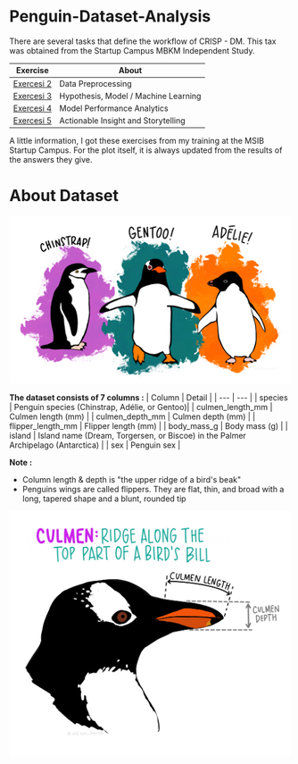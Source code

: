 # Penguin-Dataset-Analysis

There are several tasks that define the workflow of CRISP - DM. This tax was obtained from the Startup Campus MBKM Independent Study.

| Exercise | About |
| --- | --- |
|[Exercesi 2](https://github.com/DanielAndresSmg/Penguin-Dataset-Analysis/blob/main/Exercise_2.ipynb) | Data Preprocessing|
|[Exercesi 3](https://github.com/DanielAndresSmg/Penguin-Dataset-Analysis/blob/main/Exercise_3.ipynb) | Hypothesis, Model / Machine Learning |
|[Exercesi 4](https://github.com/DanielAndresSmg/Penguin-Dataset-Analysis/blob/main/Exercise_4.ipynb) | Model Performance Analytics|
|[Exercesi 5](https://github.com/DanielAndresSmg/Penguin-Dataset-Analysis/blob/main/Exercise_5.ipynb)| Actionable Insight and Storytelling|

A little information, I got these exercises from my training at the MSIB Startup Campus. For the plot itself, it is always updated from the results of the answers they give.

# About Dataset
![image](https://github.com/DanielAndresSmg/Penguin-Dataset-Analysis/blob/main/penguin_species.png)

**The dataset consists of 7 columns :**
| Column | Detail |
| --- | --- |
| species | Penguin species (Chinstrap, Adélie, or Gentoo)|
| culmen_length_mm | Culmen length (mm) |
| culmen_depth_mm | Culmen depth (mm) |
| flipper_length_mm | Flipper length (mm) |
| body_mass_g | Body mass (g) |
| island | Island name (Dream, Torgersen, or Biscoe) in the Palmer Archipelago (Antarctica) |
| sex | Penguin sex |

**Note :**
- Column length & depth is "the upper ridge of a bird's beak"
- Penguins wings are called flippers. They are flat, thin, and broad with a long, tapered shape and a blunt, rounded tip

![image](https://github.com/DanielAndresSmg/Penguin-Dataset-Analysis/blob/main/Culmen%20Penguin.jpg)
